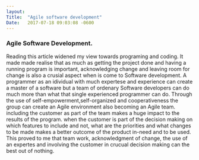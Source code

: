 ```yaml
---
layout:	
Title:	"Agile software development"
Date:	2017-07-18 09:03:08 -0600
---
```


### Agile Software Development.

Reading this article widened my view towards programing and coding.
It made made realise that as much as getting the project done and having a running program is important, acknowledging change and leaving room for change is also a crusial aspect when is come to Software development.
A programmer as an idividual with much expertese and experience can create a master of a software but a team of ordenary Software developers can do much more than what that single experienced programmer can do. Through the use of self-empowerment,self-organized and cooperativeness the group can create an Agile environment also becoming an Agile team.
including the customer as part of the team makes a huge impact to the results of the program. when the customer is part of the decision making on which features to include and not, what are the priorities and what changes to be made makes a better outcome of the product in-need and to be used.
This proved to me that team work, acknowledgment of change, the use of an expertes and involving the customer in crucual decision making can the best out of nothing.

